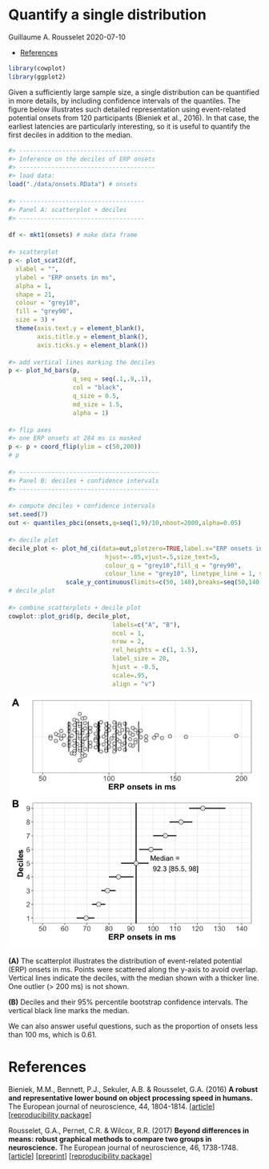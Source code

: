 Quantify a single distribution
================
Guillaume A. Rousselet
2020-07-10

  - [References](#references)

``` r
library(cowplot)
library(ggplot2)
```

Given a sufficiently large sample size, a single distribution can be
quantified in more details, by including confidence intervals of the
quantiles. The figure below illustrates such detailed representation
using event-related potential onsets from 120 participants (Bieniek et
al., 2016). In that case, the earliest latencies are particularly
interesting, so it is useful to quantify the first deciles in addition
to the median.

``` r
#> --------------------------------------
#> Inference on the deciles of ERP onsets
#> --------------------------------------
#> load data:
load("./data/onsets.RData") # onsets

#> -----------------------------------
#> Panel A: scatterplot + deciles
#> -----------------------------------

df <- mkt1(onsets) # make data frame

#> scatterplot
p <- plot_scat2(df,
  xlabel = "",
  ylabel = "ERP onsets in ms",
  alpha = 1,
  shape = 21,
  colour = "grey10",
  fill = "grey90",
  size = 3) + 
  theme(axis.text.y = element_blank(),
        axis.title.y = element_blank(),
        axis.ticks.y = element_blank())
 
#> add vertical lines marking the deciles
p <- plot_hd_bars(p, 
                  q_seq = seq(.1,.9,.1),
                  col = "black",
                  q_size = 0.5,
                  md_size = 1.5,
                  alpha = 1) 

#> flip axes
#> one ERP onsets at 284 ms is masked
p <- p + coord_flip(ylim = c(50,200)) 
# p

#> ---------------------------------------
#> Panel B: deciles + confidence intervals
#> ---------------------------------------

#> compute deciles + confidence intervals
set.seed(7)
out <- quantiles_pbci(onsets,q=seq(1,9)/10,nboot=2000,alpha=0.05)

#> decile plot
decile_plot <- plot_hd_ci(data=out,plotzero=TRUE,label.x="ERP onsets in ms",
                           hjust=-.05,vjust=.5,size_text=5,
                           colour_q = "grey10",fill_q = "grey90",
                           colour_line = "grey10", linetype_line = 1, size_line = 1) +
                scale_y_continuous(limits=c(50, 140),breaks=seq(50,140,10))
# decile_plot

#> combine scatterplots + decile plot
cowplot::plot_grid(p, decile_plot,
                             labels=c("A", "B"),
                             ncol = 1,
                             nrow = 2,
                             rel_heights = c(1, 1.5),
                             label_size = 20,
                             hjust = -0.5,
                             scale=.95,
                             align = "v")
```

![](one_gp_files/figure-gfm/unnamed-chunk-3-1.png)<!-- -->

**(A)** The scatterplot illustrates the distribution of event-related
potential (ERP) onsets in ms. Points were scattered along the y-axis to
avoid overlap. Vertical lines indicate the deciles, with the median
shown with a thicker line. One outlier (\> 200 ms) is not shown.

**(B)** Deciles and their 95% percentile bootstrap confidence intervals.
The vertical black line marks the median.

We can also answer useful questions, such as the proportion of onsets
less than 100 ms, which is 0.61.

# References

Bieniek, M.M., Bennett, P.J., Sekuler, A.B. & Rousselet, G.A. (2016) **A
robust and representative lower bound on object processing speed in
humans.** The European journal of neuroscience, 44, 1804-1814.
\[[article](https://www.ncbi.nlm.nih.gov/pubmed/26469359)\]
\[[reproducibility
package](https://figshare.com/articles/Face_noise_ERP_onsets_from_194_recording_sessions/1588513)\]

Rousselet, G.A., Pernet, C.R. & Wilcox, R.R. (2017) **Beyond differences
in means: robust graphical methods to compare two groups in
neuroscience.** The European journal of neuroscience, 46, 1738-1748.
\[[article](https://onlinelibrary.wiley.com/doi/abs/10.1111/ejn.13610)\]
\[[preprint](https://www.biorxiv.org/content/early/2017/05/16/121079)\]
\[[reproducibility
package](https://figshare.com/articles/Modern_graphical_methods_to_compare_two_groups_of_observations/4055970)\]
